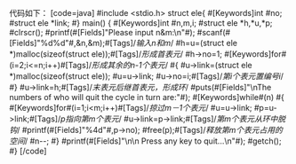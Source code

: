 代码如下：
[code=java]
#include <stdio.h>
struct ele{
	#[Keywords]int #no;
	#struct ele *link;
#}
main()
{
	#[Keywords]int #n,m,i;
	#struct ele *h,*u,*p;
	#clrscr();
	#printf(#[Fields]"Please input n&m:\n"#);
	#scanf(#[Fields]"%d%d"#,&n,&m);#[Tags]/*输入n和m*/
	#h=u=(struct ele *)malloc(sizeof(struct ele));#[Tags]/*形成首表元*/
	#h->no=1;
	#[Keywords]for#(i=2;i<=n;i++)#[Tags]/*形成其余的n-1个表元*/
	#{
		#u->link=(struct ele *)malloc(sizeof(struct ele));
		#u=u->link;
		#u->no=i;#[Tags]/*第i个表元置编号i*/
	#}
	#u->link=h;#[Tags]/*末表元后继首表元，形成环*/
	#puts(#[Fields]"\nThe numbers of who will quit the cycle in turn are:"#);
	#[Keywords]while#(n)
	#{
		#[Keywords]for#(i=1;i<m;i++)#[Tags]/*掠过m－1个表元*/
			#u=u->link;
		#p=u->link;#[Tags]/*p指向第m个表元*/
		#u->link=p->link;#[Tags]/*第m个表元从环中脱钩*/
		#printf(#[Fields]"%4d"#,p->no);
		#free(p);#[Tags]/*释放第m个表元占用的空间*/
		#n--;
	#}
	#printf(#[Fields]"\n\n Press any key to quit...\n"#);
	#getch();
#}
[/code]